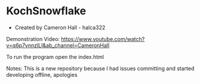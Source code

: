 # KochSnowflake

- Created by Cameron Hall - halca322

Demonstration Video:
https://www.youtube.com/watch?v=q6p7vnnzlLI&ab_channel=CameronHall


To run the program open the index.html


Notes:
This is a new repository because I had issues committing and started developing offline, apologies

